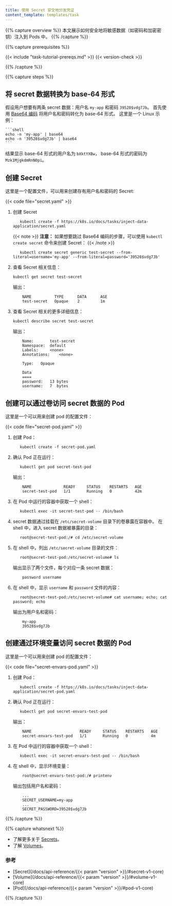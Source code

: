 ```yaml
---
title: 使用 Secret 安全地分发凭证
content_template: templates/task
---
```


{{% capture overview %}}
本文展示如何安全地将敏感数据（如密码和加密密钥）注入到 Pods 中。
{{% /capture %}}

{{% capture prerequisites %}}

{{< include "task-tutorial-prereqs.md" >}} {{< version-check >}}

{{% /capture %}}

{{% capture steps %}}

## 将 secret 数据转换为 base-64 形式

假设用户想要有两条 secret 数据：用户名 `my-app` 和密码
`39528$vdg7Jb`。 首先使用 [Base64 编码](https://www.base64encode.org/) 将用户名和密码转化为 base-64 形式。 这里是一个 Linux 示例：

    ```shell
    echo -n 'my-app' | base64
    echo -n '39528$vdg7Jb' | base64
    ```

结果显示 base-64 形式的用户名为 `bXktYXBw`，
base-64 形式的密码为 `Mzk1MjgkdmRnN0pi`。

## 创建 Secret

这里是一个配置文件，可以用来创建存有用户名和密码的 Secret:

{{< code file="secret.yaml" >}}

<!--
kubectl create -f https://k8s.io/docs/tasks/inject-data-application/secret.yaml
-->

1. 创建 Secret

    ```shell
       kubectl create -f https://k8s.io/docs/tasks/inject-data-application/secret.yaml
    ```  

    {{< note >}}
    **注意：** 如果想要跳过 Base64 编码的步骤，可以使用 `kubectl create secret` 命令来创建 Secret：
    {{< /note >}}
    ```shell
       kubectl create secret generic test-secret --from-literal=username='my-app' --from-literal=password='39528$vdg7Jb'
    ```

1. 查看 Secret 相关信息：

       kubectl get secret test-secret

    输出：
	
    ```shell
        NAME          TYPE      DATA      AGE
        test-secret   Opaque    2         1m
    ```

3. 查看 Secret 相关的更多详细信息：

       kubectl describe secret test-secret

    输出：

    ```shell
        Name:       test-secret
        Namespace:  default
        Labels:     <none>
        Annotations:    <none>

        Type:   Opaque

        Data
        ====
        password:   13 bytes
        username:   7  bytes
    ```

## 创建可以通过卷访问 secret 数据的 Pod

这里是一个可以用来创建 pod 的配置文件：

{{< code file="secret-pod.yaml" >}}

1. 创建 Pod：

    ```shell
       kubectl create -f secret-pod.yaml
    ```

1. 确认 Pod 正在运行：

    ```shell
       kubectl get pod secret-test-pod
    ```
													
    输出：

    ```shell
        NAME              READY     STATUS    RESTARTS   AGE
        secret-test-pod   1/1       Running   0          42m
    ```
											
1. 在 Pod 中运行的容器中获取一个 shell：
       
    ```shell
       kubectl exec -it secret-test-pod -- /bin/bash
    ```

1. secret 数据通过挂载在 `/etc/secret-volume` 目录下的卷暴露在容器中。
在 shell 中，进入 secret 数据被暴露的目录：

    ```shell
       root@secret-test-pod:/# cd /etc/secret-volume
    ```
1. 在 shell 中，列出 `/etc/secret-volume` 目录的文件：
 
    ```shell
       root@secret-test-pod:/etc/secret-volume# ls
    ```

    输出显示了两个文件，每个对应一条 secret 数据：

    ```shell
        password username
    ```

1. 在 shell 中，显示 `username` 和 `password` 文件的内容：

    ```shell
       root@secret-test-pod:/etc/secret-volume# cat username; echo; cat password; echo
    ```

    输出为用户名和密码：

    ```shell
        my-app
        39528$vdg7Jb
    ```

## 创建通过环境变量访问 secret 数据的 Pod

这里是一个可以用来创建 pod 的配置文件：

{{< code file="secret-envars-pod.yaml" >}}

<!--
kubectl create -f https://k8s.io/docs/tasks/inject-data-application/secret-pod.yaml
-->

1. 创建 Pod：

    ```shell
       kubectl create -f https://k8s.io/docs/tasks/inject-data-application/secret-pod.yaml
    ```

1. 确认 Pod 正在运行：
 
    ```shell
       kubectl get pod secret-envars-test-pod
    ```

    输出：
        
    ```shell
        NAME                     READY     STATUS    RESTARTS   AGE
        secret-envars-test-pod   1/1       Running   0          4m
    ```

1. 在 Pod 中运行的容器中获取一个 shell：
       
    ```shell
       kubectl exec -it secret-envars-test-pod -- /bin/bash
    ```

1. 在 shell 中，显示环境变量：
        
    ```shell
        root@secret-envars-test-pod:/# printenv
    ```

    输出包括用户名和密码：

    ```shell
        ...
        SECRET_USERNAME=my-app
        ...
        SECRET_PASSWORD=39528$vdg7Jb
    ```

{{% /capture %}}

{{% capture whatsnext %}}

* 了解更多关于 [Secrets](/docs/concepts/configuration/secret/)。
* 了解 [Volumes](/docs/concepts/storage/volumes/)。

### 参考

* [Secret](/docs/api-reference/{{< param "version" >}}/#secret-v1-core)
* [Volume](/docs/api-reference/{{< param "version" >}}/#volume-v1-core)
* [Pod](/docs/api-reference/{{< param "version" >}}/#pod-v1-core)

{{% /capture %}}


